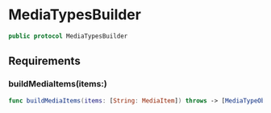 # MediaTypesBuilder

``` swift
public protocol MediaTypesBuilder
```

## Requirements

### buildMediaItems(items:​)

``` swift
func buildMediaItems(items: [String: MediaItem]) throws -> [MediaTypeObjectNode]
```
